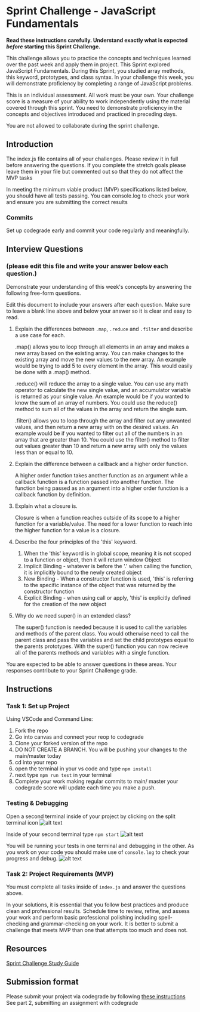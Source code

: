 # Sprint Challenge - JavaScript Fundamentals

**Read these instructions carefully. Understand exactly what is expected _before_ starting this Sprint Challenge.**

This challenge allows you to practice the concepts and techniques learned over the past week and apply them in project. This Sprint explored JavaScript Fundamentals. During this Sprint, you studied array methods, this keyword, prototypes, and class syntax. In your challenge this week, you will demonstrate proficiency by completing a range of JavaScript problems.

This is an individual assessment. All work must be your own. Your challenge score is a measure of your ability to work independently using the material covered through this sprint. You need to demonstrate proficiency in the concepts and objectives introduced and practiced in preceding days.

You are not allowed to collaborate during the sprint challenge.

## Introduction

The index.js file contains all of your challenges. Please review it in full before answering the questions. If you complete the stretch goals please leave them in your file but commented out so that they do not affect the MVP tasks

In meeting the minimum viable product (MVP) specifications listed below, you should have all tests passing. You can console.log to check your work and ensure you are submitting the correct results

### Commits

Set up codegrade early and commit your code regularly and meaningfully.

## Interview Questions

### (please edit this file and write your answer below each question.)

Demonstrate your understanding of this week's concepts by answering the following free-form questions.

Edit this document to include your answers after each question. Make sure to leave a blank line above and below your answer so it is clear and easy to read.

1. Explain the differences between `.map`, `.reduce` and `.filter` and describe a use case for each.

   .map() allows you to loop through all elements in an array and makes a new array based on the existing array. You can make changes to the existing array and move the new values to the new array. An example would be trying to add 5 to every element in the array. This would easily be done with a .map() method.

   .reduce() will reduce the array to a single value. You can use any math operator to calculate the new single value, and an accumulator variable is returned as your single value. An example would be if you wanted to know the sum of an array of numbers. You could use the reduce() method to sum all of the values in the array and return the single sum.

   .filter() allows you to loop through the array and filter out any unwanted values, and then return a new array with on the desired values. An example would be if you wanted to filter out all of the numbers in an array that are greater than 10. You could use the filter() method to filter out values greater than 10 and return a new array with only the values less than or equal to 10.

2. Explain the difference between a callback and a higher order function.

   A higher order function takes another function as an argument while a callback function is a function passed into another function. The function being passed as an argument into a higher order function is a callback function by definition.

3. Explain what a closure is.

   Closure is when a function reaches outside of its scope to a higher function for a variable/value. The need for a lower function to reach into the higher function for a value is a closure.

4. Describe the four principles of the 'this' keyword.

   1. When the 'this' keyword is in global scope, meaning it is not scoped to a function or object, then it will return window Object
   2. Implicit Binding - whatever is before the '.' when calling the function, it is implicitly bound to the newly created object
   3. New Binding - When a constructor function is used, 'this' is referring to the specific instance of the object that was returned by the constructor function
   4. Explicit Binding - when using call or apply, 'this' is explicitly defined for the creation of the new object

5. Why do we need super() in an extended class?

   The super() function is needed because it is used to call the variables and methods of the parent class. You would otherwise need to call the parent class and pass the variables and set the child prototypes equal to the parents prototypes. With the super() function you can now recieve all of the parents methods and variables with a single function.

You are expected to be able to answer questions in these areas. Your responses contribute to your Sprint Challenge grade.

## Instructions

### Task 1: Set up Project

Using VSCode and Command Line:

1. Fork the repo
2. Go into canvas and connect your reop to codegrade
3. Clone your forked version of the repo
4. DO NOT CREATE A BRANCH. You will be pushing your changes to the main/master today
5. cd into your repo
6. open the terminal in your vs code and type `npm install`
7. next type `npm run test` in your terminal
8. Complete your work making regular commits to main/ master your codegrade score will update each time you make a push.

### Testing & Debugging

Open a second terminal inside of your project by clicking on the split terminal icon
![alt text](assets/split_terminal.png "Split Terminal")

Inside of your second terminal type `npm start`
![alt text](assets/npm_start.png "type npm start")

You will be running your tests in one terminal and debugging in the other. As you work on your code you should make use of `console.log` to check your progress and debug.
![alt text](assets/tests_debug_terminal_final.png "your terminal should look like this")

### Task 2: Project Requirements (MVP)

You must complete all tasks inside of `index.js` and answer the questions above.

In your solutions, it is essential that you follow best practices and produce clean and professional results. Schedule time to review, refine, and assess your work and perform basic professional polishing including spell-checking and grammar-checking on your work. It is better to submit a challenge that meets MVP than one that attempts too much and does not.

## Resources

[Sprint Challenge Study Guide](https://www.notion.so/lambdaschool/Unit-1-Sprint-3-Study-Guide-033a9a00659a4ef98c12eb97e49a6110)

## Submission format

Please submit your project via codegrade by following [these instructions](https://lambdaschool.notion.site/lambdaschool/Lambda-School-Git-Flow-Step-by-step-269f68ae3bf64eb689a8328715a179f9) See part 2, submitting an assignment with codegrade

